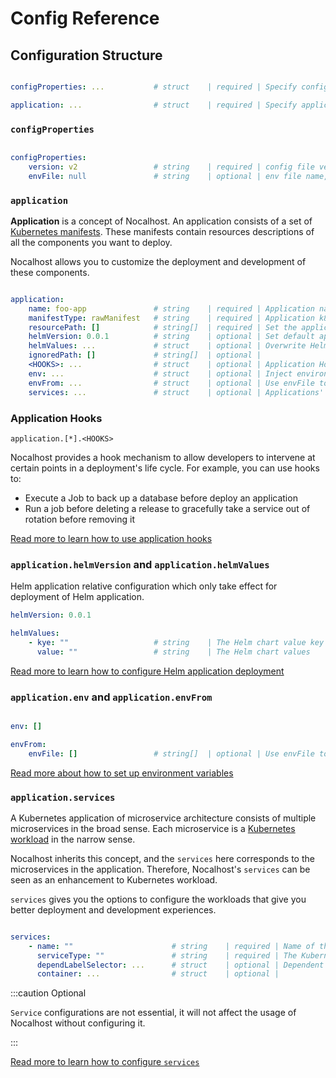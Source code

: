 # Config Reference


## Configuration Structure

```yaml

configProperties: ...           # struct    | required | Specify config properties

application: ...                # struct    | required | Specify application configuration

```

### `configProperties`

```yaml

configProperties:               
    version: v2                 # string    | required | config file version
    envFile: null               # string    | optional | env file name, substitution variable for this file

```

### `application`

**Application** is a concept of Nocalhost. An application consists of a set of [Kubernetes manifests](https://kubernetes.io/docs/reference/glossary/?all=true#term-manifest). These manifests contain resources descriptions of all the components you want to deploy.

Nocalhost allows you to customize the deployment and development of these components.

```yaml

application:                    
    name: foo-app               # string    | required | Application name
    manifestType: rawManifest   # string    | required | Application k8s manifest type
    resourcePath: []            # string[]  | required | Set the application resource path
    helmVersion: 0.0.1          # string    | optional | Set default application version for helmRepo
    helmValues: ...             # struct    | optional | Overwrite Helm values.yaml
    ignoredPath: []             # string[]  | optional | 
    <HOOKS>: ...                # struct    | optional | Application Hooks
    env: ...                    # struct    | optional | Inject environment variable for all workload when installed
    envFrom: ...                # struct    | optional | Use envFile to inject environment variable for all workload when installed
    services: ...               # struct    | optional | Applications' services configurations

```

### Application Hooks

`application.[*].<HOOKS>`

Nocalhost provides a hook mechanism to allow developers to intervene at certain points in a deployment's life cycle. For example, you can use hooks to:

- Execute a Job to back up a database before deploy an application
- Run a job before deleting a release to gracefully take a service out of rotation before removing it

[Read more to learn how to use application hooks](./config-hooks)

### `application.helmVersion` and `application.helmValues`

Helm application relative configuration which only take effect for deployment of Helm application.

```yaml
helmVersion: 0.0.1

helmValues:
    - kye: ""                   # string    | The Helm chart value key
      value: ""                 # string    | The Helm chart values
```

[Read more to learn how to configure Helm application deployment](./config-deploy-helm)

### `application.env` and `application.envFrom`

```yaml

env: []

envFrom:
    envFile: []                 # string[]  | optional | Use envFile to inject environment variable for all workload 

```

[Read more about how to set up environment variables](./config-deploy#inject-environment-variable-to-workloads)

### `application.services`

A Kubernetes application of microservice architecture consists of multiple microservices in the broad sense. Each microservice is a [Kubernetes workload](https://kubernetes.io/docs/concepts/workloads/) in the narrow sense.

Nocalhost inherits this concept, and the `services` here corresponds to the microservices in the application. Therefore, Nocalhost's `services` can be seen as an enhancement to Kubernetes workload.

`services` gives you the options to configure the workloads that give you better deployment and development experiences.

```yaml

services:
    - name: ""                      # string    | required | Name of the workload, also is the display name in cluster
      serviceType: ""               # string    | required | The Kubernetes Workloads type corresponding to the service
      dependLabelSelector: ...      # struct    | optional | Dependent Pods label selector 
      container: ...                # struct    | optional | 

```

:::caution Optional

`Service` configurations are not essential, it will not affect the usage of Nocalhost without configuring it. 

:::

[Read more to learn how to configure `services`](./config-services)